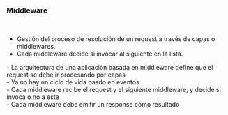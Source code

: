 ### Middleware

<br>

- Gestión del proceso de resolución de un request a través de capas o middlewares.
- Cada middleware decide si invocar al siguiente en la lista.

<aside class="notes">
    - La arquitectura de una aplicación basada en middleware define que el request se debe ir procesando por capas<br>
    - Ya no hay un ciclo de vida basdo en eventos<br>
    - Cada middleware recibe el request y el siguiente middleware, y decide si invoca o no a este<br>
    - Cada middleware debe emitir un response como resultado
</aside>
